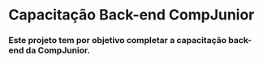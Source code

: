 # Capacitação Back-end CompJunior
### Este projeto tem por objetivo completar a capacitação back-end da CompJunior.
